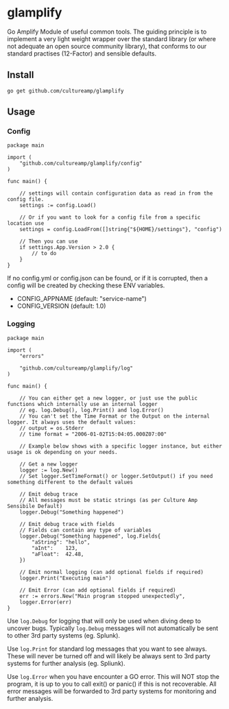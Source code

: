 # glamplify
Go Amplify Module of useful common tools. The guiding principle is to implement a very light weight wrapper over the standard library (or where not adequate an open source community library), that conforms to our standard practises (12-Factor) and sensible defaults.


## Install

```
go get github.com/cultureamp/glamplify
```

## Usage

### Config
```
package main

import (
    "github.com/cultureamp/glamplify/config"
)

func main() {

    // settings will contain configuration data as read in from the config file.
    settings := config.Load()

    // Or if you want to look for a config file from a specific location use
    settings = config.LoadFrom([]string{"${HOME}/settings"}, "config")

    // Then you can use
    if settings.App.Version > 2.0 {
        // to do
    }
}
```
If no config.yml or config.json can be found, or if it is corrupted, then a config will be created by checking these ENV variables.

- CONFIG_APPNAME (default: "service-name")
- CONFIG_VERSION (default: 1.0)

### Logging

```
package main

import (
    "errors"

    "github.com/cultureamp/glamplify/log"
)

func main() {

    // You can either get a new logger, or just use the public functions which internally use an internal logger
    // eg. log.Debug(), log.Print() and log.Error()
    // You can't set the Time Format or the Output on the internal logger. It always uses the default values:
    // output = os.Stderr
    // time format = "2006-01-02T15:04:05.000Z07:00"

    // Example below shows with a specific logger instance, but either usage is ok depending on your needs.

    // Get a new logger
    logger := log.New()
    // Set logger.SetTimeFormat() or logger.SetOutput() if you need something different to the default values

    // Emit debug trace
    // All messages must be static strings (as per Culture Amp Sensibile Default)
    logger.Debug("Something happened")

    // Emit debug trace with fields
    // Fields can contain any type of variables
    logger.Debug("Something happened", log.Fields{
		"aString": "hello",
		"aInt":    123,
		"aFloat":  42.48,
	})

    // Emit normal logging (can add optional fields if required)
    logger.Print("Executing main")

    // Emit Error (can add optional fields if required)
    err := errors.New("Main program stopped unexpectedly",
    logger.Error(err)
}

```
Use `log.Debug` for logging that will only be used when diving deep to uncover bugs. Typically `log.Debug` messages will not automatically be sent to other 3rd party systems (eg. Splunk).

Use `log.Print` for standard log messages that you want to see always. These will never be turned off and will likely be always sent to 3rd party systems for further analysis (eg. Spliunk).

Use `log.Error` when you have encounter a GO error. This will NOT stop the program, it is up to you to call exit() or panic() if this is not recoverable. All error messages will be forwarded to 3rd party systems for monitoring and further analysis.